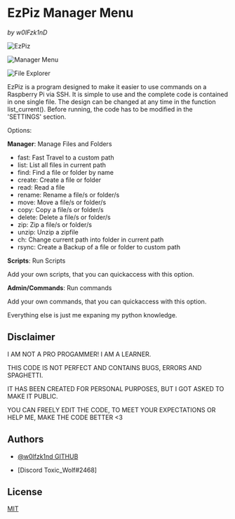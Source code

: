 # EzPiz Manager Menu

*by w0lFzk1nD*

![EzPiz](https://i.postimg.cc/QtGTTbDr/Ez-Piz-001.png)

![Manager Menu](https://i.postimg.cc/Sx8n69xL/Ez-Piz-001-manager.png)

![File Explorer](https://i.postimg.cc/RV23Jd4V/Ez-Piz-001-Fileexplorer.png)

EzPiz is a program designed to make it easier to use commands on a Raspberry Pi via SSH. It is simple to use and the complete code is contained in one single file. The design can be changed at any time in the function list_current(). Before running, the code has to be modified in the 'SETTINGS' section.

Options:

**Manager**: Manage Files and Folders

- fast: Fast Travel to a custom path
- list: List all files in current path
- find: Find a file or folder by name
- create: Create a file or folder
- read: Read a file
- rename: Rename a file/s or folder/s
- move: Move a file/s or folder/s
- copy: Copy a file/s or folder/s
- delete: Delete a file/s or folder/s
- zip: Zip a file/s or folder/s
- unzip: Unzip a zipfile
- ch: Change current path into folder in current path
- rsync: Create a Backup of a file or folder to custom path

**Scripts**: Run Scripts

Add your own scripts, that you can quickaccess with this option.

**Admin/Commands**: Run commands

Add your own commands, that you can quickaccess with this option.

Everything else is just me expaning my python knowledge.

## Disclaimer

I AM NOT A PRO PROGAMMER! I AM A LEARNER.

THIS CODE IS NOT PERFECT AND CONTAINS BUGS, ERRORS AND SPAGHETTI.

IT HAS BEEN CREATED FOR PERSONAL PURPOSES, BUT I GOT ASKED TO MAKE IT PUBLIC.

YOU CAN FREELY EDIT THE CODE, TO MEET YOUR EXPECTATIONS OR HELP ME, MAKE THE CODE BETTER <3


## Authors

- [@w0lfzk1nd GITHUB](https://www.github.com/w0lfzk1n)

- [Discord Toxic_Wolf#2468]


## License

[MIT](https://choosealicense.com/licenses/mit/)


